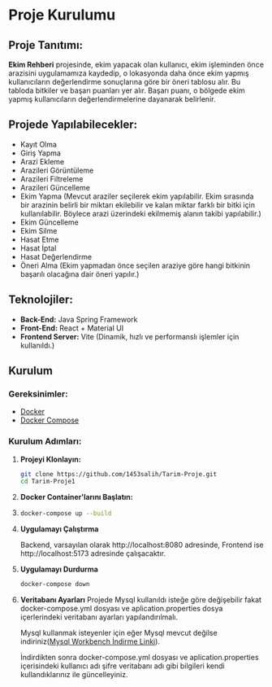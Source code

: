# Proje Kurulumu


## Proje Tanıtımı:
**Ekim Rehberi** projesinde, ekim yapacak olan kullanıcı, ekim işleminden önce arazisini uygulamamıza kaydedip, o lokasyonda daha önce ekim yapmış kullanıcıların değerlendirme sonuçlarına göre bir öneri tablosu alır. Bu tabloda bitkiler ve başarı puanları yer alır. Başarı puanı, o bölgede ekim yapmış kullanıcıların değerlendirmelerine dayanarak belirlenir.

## Projede Yapılabilecekler:
- Kayıt Olma
- Giriş Yapma
- Arazi Ekleme
- Arazileri Görüntüleme
- Arazileri Filtreleme
- Arazileri Güncelleme
- Ekim Yapma (Mevcut araziler seçilerek ekim yapılabilir. Ekim sırasında bir arazinin belirli bir miktarı ekilebilir ve kalan miktar farklı bir bitki için kullanılabilir. Böylece arazi üzerindeki ekilmemiş alanın takibi yapılabilir.)
- Ekim Güncelleme
- Ekim Silme
- Hasat Etme
- Hasat İptal
- Hasat Değerlendirme
- Öneri Alma (Ekim yapmadan önce seçilen araziye göre hangi bitkinin başarılı olacağına dair öneri yapılır.)

## Teknolojiler:
- **Back-End:** Java Spring Framework
- **Front-End:** React + Material UI
- **Frontend Server:** Vite (Dinamik, hızlı ve performanslı işlemler için kullanıldı.)


## Kurulum

### Gereksinimler:
- [Docker](https://www.docker.com/get-started)
- [Docker Compose](https://docs.docker.com/compose/install/)

### Kurulum Adımları:

1. **Projeyi Klonlayın:**

   ```bash
   git clone https://github.com/1453salih/Tarim-Proje.git
   cd Tarim-Proje1


2. **Docker Container'larını Başlatın:**
3. 
   ```bash
   docker-compose up --build

4. **Uygulamayı Çalıştırma**

   Backend, varsayılan olarak http://localhost:8080 adresinde, Frontend ise http://localhost:5173 adresinde çalışacaktır.
   
5. **Uygulamayı Durdurma**

   ```bash
   docker-compose down

6. **Veritabanı Ayarları**
   Projede Mysql kullanıldı isteğe göre değişebilir fakat docker-compose.yml dosyası ve aplication.properties dosya içerlerindeki veritabanı ayarları yapılandırılmalı.
   
   Mysql kullanmak isteyenler için eğer Mysql mevcut değilse indiriniz([Mysql Workbench İndirme Linki](https://dev.mysql.com/downlo]ads/mysql/)).

   İndirdikten sonra docker-compose.yml dosyası ve aplication.properties içerisindeki kullanıcı adı şifre veritabanı adı gibi bilgileri kendi kullandıklarınız ile güncelleyiniz.

   
   
